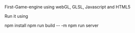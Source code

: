 First-Game-engine
using webGL, GLSL, Javascript and HTML5

Run it using

npm install
npm run build -- -m
npm run server
